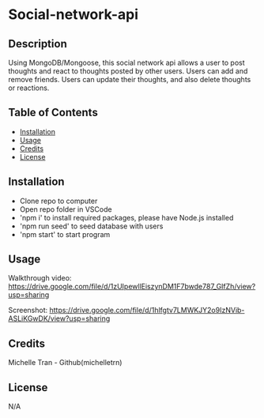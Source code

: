# Social-network-api

## Description
Using MongoDB/Mongoose, this social network api allows a user to post thoughts and react to thoughts posted by other users. Users can add and remove friends. Users can update their thoughts, and also delete thoughts or reactions.


## Table of Contents

- [Installation](#installation)
- [Usage](#usage)
- [Credits](#credits)
- [License](#license)

## Installation
- Clone repo to computer
- Open repo folder in VSCode
- 'npm i' to install required packages, please have Node.js installed
- 'npm run seed' to seed database with users
- 'npm start' to start program

## Usage
Walkthrough video: https://drive.google.com/file/d/1zUIpewllEiszynDM1F7bwde787_GIfZh/view?usp=sharing

Screenshot: https://drive.google.com/file/d/1hlfgtv7LMWKJY2o9IzNVib-ASLiKGwDK/view?usp=sharing

## Credits
Michelle Tran - Github(michelletrn)

## License
N/A
